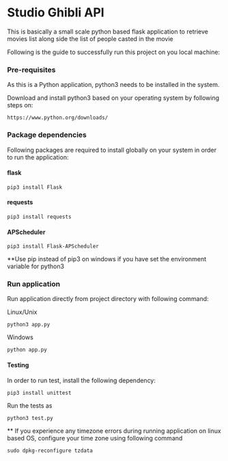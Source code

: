 <h1>Studio Ghibli API</h1>

This is basically a small scale python based flask application to retrieve movies list along side the list of people
casted in the movie

Following is the guide to successfully run this project on you local machine:

<h3>Pre-requisites</h3>
As this is a Python application, python3 needs to be installed in the system.

Download and install python3 based on your operating system by following steps on:
```
https://www.python.org/downloads/
```

<h3>Package dependencies</h3>

Following packages are required to install globally on your system in order to run the application:

<h4>flask</h4>

```
pip3 install Flask
```
<h4>requests</h4>

```
pip3 install requests
```
<h4>APScheduler</h4>

```
pip3 install Flask-APScheduler
```
**Use pip instead of pip3 on windows if you have set the environment variable for python3

<h3>Run application</h3>
Run application directly from project directory with following command:

Linux/Unix
```
python3 app.py
```
Windows
```
python app.py
```

<h4>Testing</h4>

In order to run test, install the following dependency:

```
pip3 install unittest
```

Run the tests as 

```
python3 test.py
```


** If you experience any timezone errors during running application on linux based OS, configure your time zone using
following command

```
sudo dpkg-reconfigure tzdata
```


